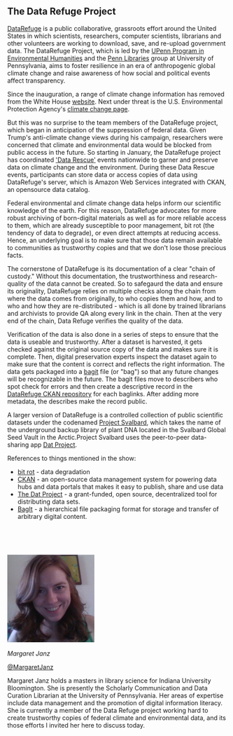 ## The Data Refuge Project

[DataRefuge](https://www.datarefuge.org/) is a public collaborative, grassroots effort around the United States in which scientists, researchers, computer scientists, librarians and other volunteers are working to download, save, and re-upload government data. The DataRefuge Project, which is led by the [UPenn Program in Environmental Humanities](http://www.ppehlab.org/) and the [Penn Libraries](http://www.library.upenn.edu/) group at University of Pennsylvania, aims to foster resilience in an era of anthropogenic global climate change and raise awareness of how social and political events affect transparency. 

Since the inauguration, a range of climate change information has removed from the White House [website](https://open.whitehouse.gov/). Next under threat is the U.S. Environmental Protection Agency's [climate change page](https://www.epa.gov/climatechange). 

But this was no surprise to the team members of the DataRefuge project, which began in anticipation of the suppression of federal data. Given Trump's anti-climate change views during his campaign, researchers were concerned that climate and environmental data would be blocked from public access in the future. So starting in January, the DataRefuge project has coordinated ['Data Rescue'](http://www.ppehlab.org/datarescue-events/) events nationwide to garner and preserve data on climate change and the environment. During these Data Rescue events, participants can store data or access copies of data using DataRefuge's server, which is Amazon Web Services integrated with CKAN, an opensource data catalog.

Federal environmental and climate change data helps inform our scientific knowledge of the earth. For this reason, DataRefuge advocates for more robust archiving of born-digital materials as well as for more reliable access to them, which are already susceptible to poor management, bit rot (the tendency of data to degrade), or even direct attempts at reducing access. Hence, an underlying goal is to make sure that those data remain available to communities as trustworthy copies and that we don't lose those precious facts.

The cornerstone of DataRefuge is its documentation of a clear "chain of custody." Without this documentation, the trustworthiness and research-quality of the data cannot be created. So to safegaurd the data and ensure its originality, DataRefuge relies on multiple checks along the chain from where the data comes from originally, to who copies them and how, and to who and how they are re-distributed - which is all done by trained librarians and archivists to provide QA along every link in the chain. Then at the very end of the chain, Data Refuge verifies the quality of the data.

Verification of the data is also done in a series of steps to ensure that the data is useable and trustworthy. After a dataset is harvested, it gets checked against the original source copy of the data and makes sure it is complete. Then, digital preservation experts inspect the dataset again to make sure that the content is correct and reflects the right information. The data gets packaged into a [bagit](https://en.wikipedia.org/wiki/BagIt) file (or "bag") so that any future changes will be recognizable in the future. The bagit files move to describers who spot check for errors and then create a descriptive record in the [DataRefuge CKAN repository](https://github.com/datarefuge/ckanext-datarefuge_theme) for each baglinks. After adding more metadata, the describes make the record public.

A larger version of DataRefuge is a controlled collection of public scientific datasets under the codenamed [Project Svalbard](https://github.com/datproject/svalbard), which takes the name of the underground backup library of plant DNA located in the Svalbard Global Seed Vault in the Arctic.Project Svalbard uses the peer-to-peer data-sharing app [Dat Project](https://datproject.org/). 


References to things mentioned in the show:
* [bit rot](https://en.wikipedia.org/wiki/Data_degradation) - data degradation
* [CKAN](https://ckan.org/) - an open-source data management system for powering data hubs and data portals that  makes it easy to publish, share and use data
* [The Dat Project](https://datproject.org/) - a grant-funded, open source, decentralized tool for distributing data sets.
* [BagIt](https://en.wikipedia.org/wiki/BagIt) - a hierarchical file packaging format for storage and transfer of arbitrary digital content.


<br/><br/><br/>

<div class="row">
        <div class="col-xs-12 col-sm-3">
                <img alt="Margaret Janz" src="src-data-refuge/margaret-janz.jpg" />
                <br/>
                <p><i>Margaret Janz</i></p>
                <p><a href="https://twitter.com/MargaretJanz">@MargaretJanz</a></p>
        </div>
        <div class="col-xs-12 col-sm-9">
			Margaret Janz holds a masters in library science for Indiana University Bloomington.  She is presently the Scholarly Communication and Data Curation Librarian at the University of Pennsylvania.  Her areas of expertise include data management and the promotion of digital information literacy.  She is currently a member of the Data Refuge project working hard to create trustworthy copies of federal climate and environmental data, and its those efforts I invited her here to discuss today.
        </div>
</div>


